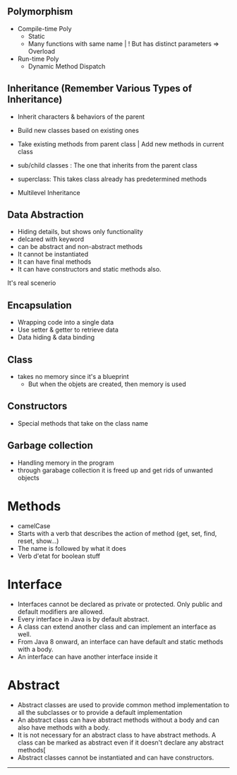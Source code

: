 ## Polymorphism

- Compile-time Poly
	- Static
	- Many functions with same name | ! But has distinct parameters => Overload
- Run-time Poly
	- Dynamic Method Dispatch

## Inheritance (Remember Various Types of Inheritance)

- Inherit characters & behaviors of the parent
- Build new classes based on existing ones
- Take existing methods from parent class | Add new methods in current class
- sub/child classes : The one that inherits from the parent class
- superclass: This takes class already has predetermined methods

- Multilevel Inheritance

## Data Abstraction

- Hiding details, but shows only functionality
- delcared with keyword
- can be abstract and non-abstract methods
- It cannot be instantiated
- It can have final methods
- It can have constructors and static methods also.

It's real scenerio
## Encapsulation

- Wrapping code into a single data
- Use setter & getter to retrieve data
- Data hiding & data binding
## Class

- takes no memory since it's a blueprint
	- But when the objets are created, then memory is used

## Constructors

- Special methods that take on the class name

## Garbage collection

- Handling memory in the program
- through garabage collection it is freed up and get rids of unwanted objects

# Methods
- camelCase
- Starts with a verb that describes the action of method (get, set, find, reset, show...)
- The name is followed by what it does
- Verb d'etat for boolean stuff

# Interface

- Interfaces cannot be declared as private or protected. Only public and default modifiers are allowed.
- Every interface in Java is by default abstract.
- A class can extend another class and can implement an interface as well.
- From Java 8 onward, an interface can have default and static methods with a body.
- An interface can have another interface inside it

# Abstract

- Abstract classes are used to provide common method implementation to all the subclasses or to provide a default implementation
- An abstract class can have abstract methods without a body and can also have methods with a body.
- It is not necessary for an abstract class to have abstract methods. A class can be marked as abstract even if it doesn't declare any abstract methods[
- Abstract classes cannot be instantiated and can have constructors.

---
